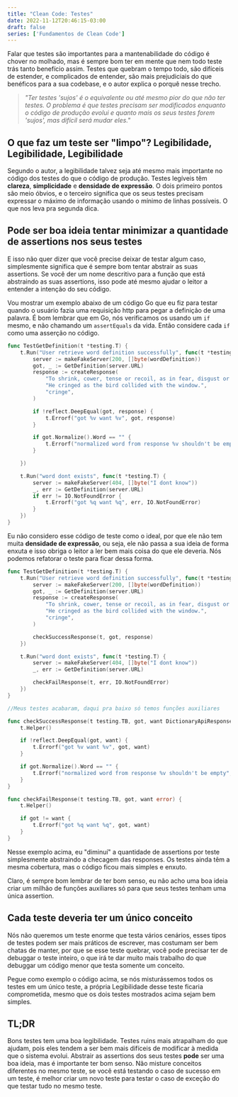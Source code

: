 ```yaml
---
title: "Clean Code: Testes"
date: 2022-11-12T20:46:15-03:00
draft: false
series: ['Fundamentos de Clean Code']
---
```


Falar que testes são importantes para a mantenabilidade do código é chover no molhado, mas é sempre bom ter em mente que nem todo teste trás tanto benefício assim. Testes que quebram o tempo todo, são difíceis de estender, e complicados de entender, são mais prejudiciais do que benéficos para a sua codebase, e o autor explica o porquê nesse trecho.

>_"Ter testes 'sujos' é o equivalente ou até mesmo pior do que não ter testes. O problema é que testes precisam ser modificados enquanto o código de produção evolui e quanto mais os seus testes forem 'sujos', mas difícil será mudar eles."_

## O que faz um teste ser "limpo"? Legibilidade, Legibilidade, Legibilidade
Segundo o autor, a legibilidade talvez seja até mesmo mais importante no código dos testes do que o código de produção. Testes legíveis têm **clareza**, **simplicidade** e **densidade de expressão**. O dois primeiro pontos são meio óbvios, e o terceiro significa que os seus testes precisam expressar o máximo de informação usando o mínimo de linhas possíveis. O que nos leva pra segunda dica.

## Pode ser boa ideia tentar minimizar a quantidade de assertions nos seus testes
E isso não quer dizer que você precise deixar de testar algum caso, simplesmente significa que é sempre bom tentar abstrair as suas assertions. Se você der um nome descritivo para a função que está abstraindo as suas assertions, isso pode até mesmo ajudar o leitor a entender a intenção do seu código.

Vou mostrar um exemplo abaixo de um código Go que eu fiz para testar quando o usuário fazia uma requisição http para pegar a definição de uma palavra. É bom lembrar que em Go, nós verificamos os usando um `if` mesmo, e não chamando um `assertEquals` da vida. Então considere cada `if` como uma asserção no código.

```go
func TestGetDefinition(t *testing.T) {
	t.Run("User retrieve word definition successfully", func(t *testing.T) {
		server := makeFakeServer(200, []byte(wordDefinition))
		got, _ := GetDefinition(server.URL)
		response := createResponse(
			"To shrink, cower, tense or recoil, as in fear, disgust or embarrassment.",
			"He cringed as the bird collided with the window.",
			"cringe",
		)

		if !reflect.DeepEqual(got, response) {
			t.Errorf("got %v want %v", got, response)
		}

		if got.Normalize().Word == "" {
			t.Errorf("normalized word from response %v shouldn't be empty", got)
		}

	})

	t.Run("word dont exists", func(t *testing.T) {
		server := makeFakeServer(404, []byte("I dont know"))
		_, err := GetDefinition(server.URL)
		if err != IO.NotFoundError {
			t.Errorf("got %q want %q", err, IO.NotFoundError)
		}
	})
}
```
Eu não considero esse código de teste como o ideal, por que ele não tem muita **densidade de expressão**, ou seja, ele não passa a sua ideia de forma enxuta e isso obriga o leitor a ler bem mais coisa do que ele deveria. Nós podemos refatorar o teste para ficar dessa forma.

```go
func TestGetDefinition(t *testing.T) {
	t.Run("User retrieve word definition successfully", func(t *testing.T) {
		server := makeFakeServer(200, []byte(wordDefinition))
		got, _ := GetDefinition(server.URL)
		response := createResponse(
			"To shrink, cower, tense or recoil, as in fear, disgust or embarrassment.",
			"He cringed as the bird collided with the window.",
			"cringe",
		)

		checkSuccessResponse(t, got, response)
	})

	t.Run("word dont exists", func(t *testing.T) {
		server := makeFakeServer(404, []byte("I dont know"))
		_, err := GetDefinition(server.URL)

		checkFailResponse(t, err, IO.NotFoundError)
	})
}

//Meus testes acabaram, daqui pra baixo só temos funções auxiliares

func checkSuccessResponse(t testing.TB, got, want DictionaryApiResponse) {
	t.Helper()

	if !reflect.DeepEqual(got, want) {
		t.Errorf("got %v want %v", got, want)
	}

	if got.Normalize().Word == "" {
		t.Errorf("normalized word from response %v shouldn't be empty", got)
	}
}

func checkFailResponse(t testing.TB, got, want error) {
	t.Helper()

	if got != want {
		t.Errorf("got %q want %q", got, want)
	}
}
```
Nesse exemplo acima, eu "diminuí" a quantidade de assertions por teste simplesmente abstraindo a checagem das responses. Os testes ainda têm a mesma cobertura, mas o código ficou mais simples e enxuto.

Claro, é sempre bom lembrar de ter bom senso, eu não acho uma boa ideia criar um milhão de funções auxiliares só para que seus testes tenham uma única assertion.

## Cada teste deveria ter um único conceito
Nós não queremos um teste enorme que testa vários cenários, esses tipos de testes podem ser mais práticos de escrever, mas costumam ser bem chatas de manter, por que se esse teste quebrar, você pode precisar ter de debuggar o teste inteiro, o que irá te dar muito mais trabalho do que debuggar um código menor que testa somente um conceito.

Pegue como exemplo o código acima, se nós misturássemos todos os testes em um único teste, a própria Legibilidade desse teste ficaria comprometida, mesmo que os dois testes mostrados acima sejam bem simples.

## TL;DR
Bons testes tem uma boa legibilidade. Testes ruins mais atrapalham do que ajudam, pois eles tendem a ser bem mais difíceis de modificar à medida que o sistema evolui.
Abstrair as assertions dos seus testes **pode** ser uma boa ideia, mas é importante ter bom senso. Não misture conceitos diferentes no mesmo teste, se você está testando o caso de sucesso em um teste, é melhor criar um novo teste para testar o caso de exceção do que testar tudo no mesmo teste.
